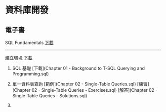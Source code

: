 # 資料庫開發

## 電子書
SQL Fundamentals [下載](T-SQL-Fundamentals-4th.pdf)

------
建立環境 [下載](TSQLV6.sql)

1. SQL 基礎 [下載](Chapter 01 - Background to T-SQL Querying and Programming.sql)

2. 單一資料表查詢
   [範例](Chapter 02 - Single-Table Queries.sql)
   [練習](Chapter 02 - Single-Table Queries - Exercises.sql)
   [解答](Chapter 02 - Single-Table Queries - Solutions.sql)

3. 
